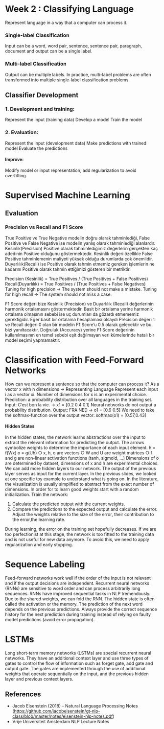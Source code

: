 # Week 2 : Classifying Language

Represent language in a way that a computer can process it.

### Single-label Classification

Input can be a word, word pair, sentence, sentence pair, paragraph, document and output can be a single label.

### Multi-label Classification

Output can be multiple labels. In practice, multi-label problems are often transformed into multiple
single-label classification problems.

## Classifier Development

### 1. Development and training:

Represent the input (training data)
Develop a model
Train the model

### 2. Evaluation:

Represent the input (development data)
Make predictions with trained model
Evaluate the predictions

#### Improve:

Modify model or input representation, add regularization to avoid overfitting.

# Supervised Machine Learning

## Evaluation

### Precision vs Recall and F1 Score

True Positive ve True Negative modelin doğru olarak tahminlediği, False Positive ve False Negative ise modelin yanlış olarak tahminlediği alanlardır. Kesinlik(Precision) Positive olarak tahminlediğimiz değerlerin gerçekten kaç adedinin Positive olduğunu göstermektedir. Kesinlik değeri özellikle False Positive tahminlemenin maliyeti yüksek olduğu durumlarda çok önemlidir. Duyarlılık(Recall) ise Positive olarak tahmin etmemiz gereken işlemlerin ne kadarını Positive olarak tahmin ettiğimizi gösteren bir metriktir.

Precision (Kesinlik) = True Positives / (True Positives + False Positives)
Recall(Duyarlılık) = True Positives / (True Positives + False Negatives)
Tuning for high precision → The system should not make a mistake.
Tuning for high recall → The system should not miss a case.

F1 Score değeri bize Kesinlik (Precision) ve Duyarlılık (Recall) değerlerinin harmonik ortalamasını göstermektedir. Basit bir ortalama yerine harmonik ortalama olmasının sebebi ise uç durumları da gözardı etmememiz gerektiğidir. Eğer basit bir ortalama hesaplaması olsaydı Precision değeri 1 ve Recall değeri 0 olan bir modelin F1 Score’u 0.5 olarak gelecektir ve bu bizi yanıltacaktır. Doğruluk (Accuracy) yerine F1 Score değerinin kullanılmasının en temel sebebi eşit dağılmayan veri kümelerinde hatalı bir model seçimi yapmamaktır.

# Classification with Feed-Forward Networks

How can we represent a sentence so that the computer can process it?
As a vector x with n dimensions → Representing Language
Represent each input i as a vector xi. Number of dimensions for x is an experimental choice.
Prediction: a probability distribution over all languages in the training set.
Input: C’est bon la vie. → x1 = [0.2 0.4 0.1] Neural networks do not output a probability distribution. Output: FRA NED → o1 = [0.9 0.5] We need to take the softmax-function over the output vector: softmax(o1) = [0.57,0.43]

#### Hidden States

In the hidden states, the network learns abstractions over the input to extract the relevant information for predicting the output. The arrows symbolize weights to determine the importance of each input element.
h = f(Wx) o = g(Uh)
○ x, h, o are vectors
○ W and U are weight matrices
○ f and g are non-linear activation functions (tanh, sigmoid, ...)
Dimensions of o are determined by dataset, dimensions of x and h are experimental choices. We can add more hidden layers to our network. The output of the previous layer serves as input for the current layer. In the previous slides, we looked at one specific toy example to understand what is going on.
In the literature, the visualization is usually simplified to abstract from the exact number of dimensions. In order for to learn good weights start with a random initialization.
Train the network:

1. Calculate the predicted output with the current weights.
2. Compare the predictions to the expected output and calculate the error.
   Adjust the weights relative to the size of the error, their contribution to the error,the learning rate.

During learning, the error on the training set hopefully decreases. If we are too perfectionist at this stage, the network is too fitted to the training data and is not useful for new data anymore. To avoid this, we need to apply regularization and early stopping.

# Sequence Labeling

Feed-forward networks work well if the order of the input is not relevant and if the output decisions are independent.
Recurrent neural networks (RNNs) are sensitive to word order and can process arbitrarily long sequences. RNNs have improved sequential tasks in NLP tremendously. Due to the shared weights, we can fold the RNN. The hidden state is often called the activation or the memory. The prediction of the next word depends on the previous predictions. Always provide the correct sequence history for the next prediction during training instead of relying on faulty model predictions (avoid error propagation).

# LSTMs

Long short-term memory networks (LSTMs) are special recurrent neural networks. They have an additional context layer and use three types of gates to control the flow of information such as forget gate, add gate and output gate. The gates are implemented through the use of additional weights that operate
sequentially on the input, and the previous hidden layer and previous context layers.

## References

- Jacob Eisenstein (2018) - Natural Language Processing Notes (https://github.com/jacobeisenstein/gt-nlp-class/blob/master/notes/eisenstein-nlp-notes.pdf) <br/>
- Vrije Universiteit Amsterdam NLP Lecture Notes
